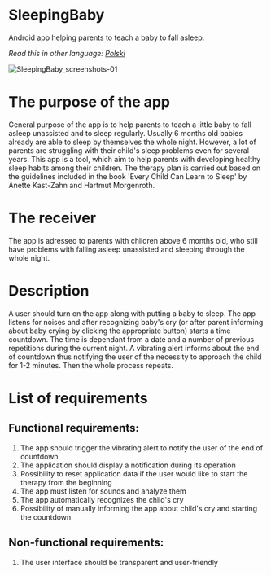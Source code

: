 # SleepingBaby
Android app helping parents to teach a baby to fall asleep.

*Read this in other language: [Polski](README.pl.md)*

![SleepingBaby_screenshots-01](https://user-images.githubusercontent.com/26254041/83456304-bc867c00-a45f-11ea-8735-ee862753d40f.png)

# The purpose of the app
General purpose of the app is to help parents to teach a little baby to fall asleep unassisted and to sleep regularly. Usually 6 months old babies already are able to sleep by themselves the whole night. However, a lot of parents are struggling with their child's sleep problems even for several years. This app is a tool, which aim to help parents with developing healthy sleep habits among their children. The therapy plan is carried out based on the guidelines included in the book 'Every Child Can Learn to Sleep' by Anette Kast-Zahn and Hartmut Morgenroth.

# The receiver
The app is adressed to parents with children above 6 months old, who still have problems with falling asleep unassisted and sleeping through the whole night.

# Description
A user should turn on the app along with putting a baby to sleep. The app listens for noises and after recognizing baby's cry (or after parent informing about baby crying by clicking the appropriate button) starts a time countdown. The time is dependant from a date and a number of previous repetitions during the current night. A vibrating alert informs about the end of countdown thus notifying the user of the necessity to approach the child for 1-2 minutes. Then the whole process repeats.

# List of requirements
## Functional requirements:
1. The app should trigger the vibrating alert to notify the user of the end of countdown
2. The application should display a notification during its operation
3. Possibility to reset application data if the user would like to start the therapy from the beginning
4. The app must listen for sounds and analyze them
5. The app automatically recognizes the child's cry
6. Possibility of manually informing the app about child's cry and starting the countdown

## Non-functional requirements:
1. The user interface should be transparent and user-friendly
